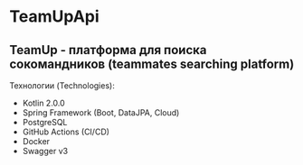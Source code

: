 # TeamUpApi
## TeamUp - платформа для поиска сокомандников (teammates searching platform)

Технологии (Technologies):
- Kotlin 2.0.0
- Spring Framework (Boot, DataJPA, Cloud)
- PostgreSQL
- GitHub Actions (CI/CD)
- Docker
- Swagger v3
